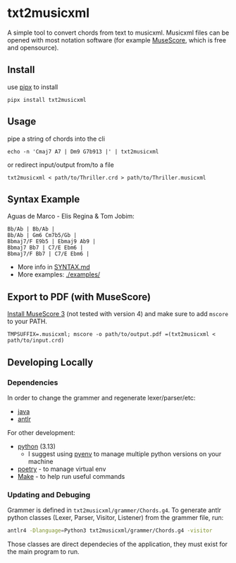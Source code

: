 # txt2musicxml
A simple tool to convert chords from text to musicxml. Musicxml files can be opened with most notation software (for example [MuseScore](https://musescore.org/), which is free and opensource).

## Install
use [pipx](https://github.com/pypa/pipx) to install
```shell
pipx install txt2musicxml
```

## Usage
pipe a string of chords into the cli
```shell
echo -n 'Cmaj7 A7 | Dm9 G7b913 |' | txt2musicxml
```
or redirect input/output from/to a file
```shell
txt2musicxml < path/to/Thriller.crd > path/to/Thriller.musicxml
```

## Syntax Example
Aguas de Marco - Elis Regina & Tom Jobim:
```crd
Bb/Ab | Bb/Ab |
Bb/Ab | Gm6 Cm7b5/Gb |
Bbmaj7/F E9b5 | Ebmaj9 Ab9 |
Bbmaj7 Bb7 | C7/E Ebm6 |
Bbmaj7/F Bb7 | C7/E Ebm6 |
```

- More info in [SYNTAX.md](./SYNTAX.md)
- More examples: [./examples/](./examples/)

## Export to PDF (with MuseScore)
[Install MuseScore 3](https://musescore.org/en/download) (not tested with version 4) and make sure to add `mscore` to your PATH.
```shell
TMPSUFFIX=.musicxml; mscore -o path/to/output.pdf =(txt2musicxml < path/to/input.crd)
```

## Developing Locally
### Dependencies
In order to change the grammer and regenerate lexer/parser/etc:
- [java](https://www.java.com/en/download/)
- [antlr](https://www.antlr.org/)

For other development:
- [python](https://www.python.org/) (3.13) 
    - I suggest using [pyenv](https://github.com/pyenv/pyenv) to manage multiple python versions on your machine
- [poetry](https://python-poetry.org/) - to manage virtual env
- [Make](https://www.gnu.org/software/make/) - to help run useful commands

### Updating and Debuging
Grammer is defined in `txt2musicxml/grammer/Chords.g4`.
To generate antlr python classes (Lexer, Parser, Visitor, Listener) from the grammer file, run:
```bash
antlr4 -Dlanguage=Python3 txt2musicxml/grammer/Chords.g4 -visitor
```
Those classes are direct dependecies of the application, they must exist for the main program to run.
